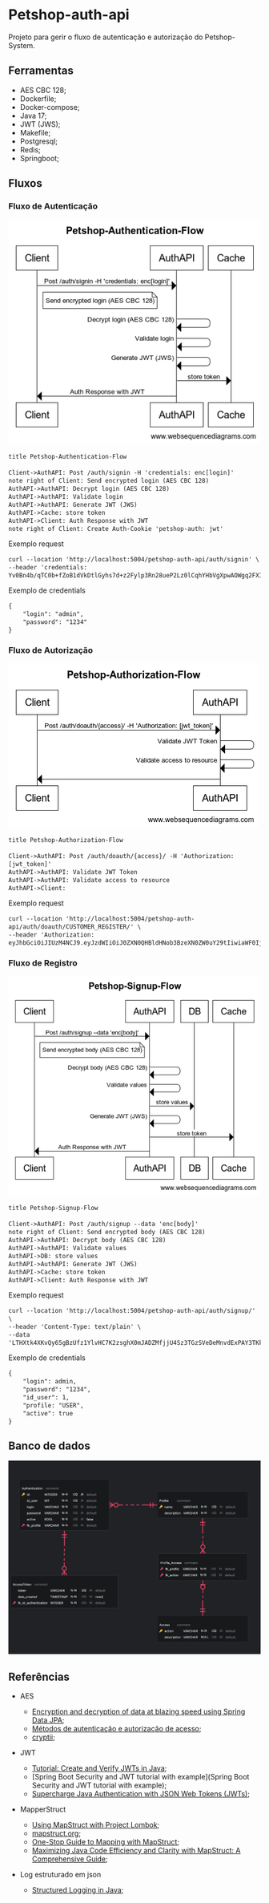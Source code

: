 # Petshop-auth-api

Projeto para gerir o fluxo de autenticação e autorização do Petshop-System.

## Ferramentas

* AES CBC 128;
* Dockerfile;
* Docker-compose;
* Java 17;
* JWT (JWS);
* Makefile;
* Postgresql;
* Redis;
* Springboot;

## Fluxos

### Fluxo de Autenticação 

![Petshop-Authentication-Flow.png](./content%2FPetshop-Authentication-Flow.png)

```
title Petshop-Authentication-Flow

Client->AuthAPI: Post /auth/signin -H 'credentials: enc[login]'
note right of Client: Send encrypted login (AES CBC 128)
AuthAPI->AuthAPI: Decrypt login (AES CBC 128)
AuthAPI->AuthAPI: Validate login
AuthAPI->AuthAPI: Generate JWT (JWS)
AuthAPI->Cache: store token
AuthAPI->Client: Auth Response with JWT
note right of Client: Create Auth-Cookie 'petshop-auth: jwt'
```

Exemplo request

```
curl --location 'http://localhost:5004/petshop-auth-api/auth/signin' \
--header 'credentials: Yv0Bn4b/qTC0b+fZoB1dVkDtlGyhs7d+z2Fylp3Rn28ueP2Lz0lCqhYHbVgXpwAOWgq2FXIdU9vq5jgExv/9lBh1B05Q5snL12tDOO/R/Dg='
```

Exemplo de credentials

```
{
    "login": "admin",
    "password": "1234"
}
```

### Fluxo de Autorização

![Petshop-Authorization-Flow.png](./content%2FPetshop-Authorization-Flow.png)

``` 
title Petshop-Authorization-Flow

Client->AuthAPI: Post /auth/doauth/{access}/ -H 'Authorization: [jwt_token]'
AuthAPI->AuthAPI: Validate JWT Token
AuthAPI->AuthAPI: Validate access to resource
AuthAPI->Client: 
```

Exemplo request

```
curl --location 'http://localhost:5004/petshop-auth-api/auth/doauth/CUSTOMER_REGISTER/' \
--header 'Authorization: eyJhbGciOiJIUzM4NCJ9.eyJzdWIiOiJ0ZXN0QHBldHNob3BzeXN0ZW0uY29tIiwiaWF0IjoxNzEwMzgwMTUyLCJleHAiOjE3MTAzODE5NTJ9.nQ2t5HOEE3ys0kpAwFb6q7OMkcK5BG4Y0yEcQhExjGXGHUQ6_TJrSzyIsqRyxxEz'
```

### Fluxo de Registro 

![Petshop-Signup-Flow.png](./content%2FPetshop-Signup-Flow.png)

```
title Petshop-Signup-Flow

Client->AuthAPI: Post /auth/signup --data 'enc[body]'
note right of Client: Send encrypted body (AES CBC 128)
AuthAPI->AuthAPI: Decrypt body (AES CBC 128)
AuthAPI->AuthAPI: Validate values
AuthAPI->DB: store values
AuthAPI->AuthAPI: Generate JWT (JWS)
AuthAPI->Cache: store token
AuthAPI->Client: Auth Response with JWT
```

Exemplo request

```
curl --location 'http://localhost:5004/petshop-auth-api/auth/signup/' \
--header 'Content-Type: text/plain' \
--data 'LTHXtk4XKvQy65gBzUfz1YlvHC7K2zsghX0mJADZMfjjU4Sz3TGzSVeDeMnvdExPAY3TKksPUwQGCk/AukP7UZ2ZJbdeLM+KBEmLmtv+pHYdYHbH5opjE+a0G1WCmM6m4/KkcVnQQOgEgmM8rkpP4kGAqUl2BLyJsw8i9DCpGa0/aC9n/5OUMmVzQDc4Sb4L'
```

Exemplo de credentials

```
{
    "login": admin,
    "password": "1234",
    "id_user": 1,
    "profile: "USER",
    "active": true
}
```

## Banco de dados

![petshop_auth-2024-03-14T23_23_52.jpg](./content%2Fpetshop_auth-2024-03-14T23_23_52.jpg)

## Referências

* AES
    * [Encryption and decryption of data at blazing speed using Spring Data JPA](https://medium.com/@deependra.chourasia/encryption-and-decryption-of-data-at-blazing-speed-using-spring-data-jpa-a4c36b84588e);
    * [Métodos de autenticação e autorização de acesso](https://medium.com/@pedrodev/m%C3%A9todos-de-autentica%C3%A7%C3%A3o-e-autoriza%C3%A7%C3%A3o-de-acesso-f8bd6c58ead0);
    * [cryptii](https://cryptii.com/pipes/hmac);

* JWT
    * [Tutorial: Create and Verify JWTs in Java](https://developer.okta.com/blog/2018/10/31/jwts-with-java);
    * [Spring Boot Security and JWT tutorial with example](Spring Boot Security and JWT tutorial with example);
    * [Supercharge Java Authentication with JSON Web Tokens (JWTs)](https://www.baeldung.com/java-json-web-tokens-jjwt);

* MapperStruct
    * [Using MapStruct with Project Lombok](https://springframework.guru/using-mapstruct-with-project-lombok/);
    * [mapstruct.org](https://mapstruct.org);
    * [One-Stop Guide to Mapping with MapStruct](https://reflectoring.io/java-mapping-with-mapstruct/);
    * [Maximizing Java Code Efficiency and Clarity with MapStruct: A Comprehensive Guide](https://onloadcode.com/maximizing-java-code-efficiency-and-clarity-with-mapstruct-a-comprehensive-guide/);

* Log estruturado em json
    * [Structured Logging in Java](https://www.baeldung.com/java-structured-logging); 


